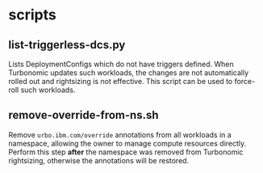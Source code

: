 # scripts

## list-triggerless-dcs.py

Lists DeploymentConfigs which do not have triggers defined. When Turbonomic updates such workloads, the changes are not automatically rolled out and rightsizing is not effective. This script can be used to force-roll such workloads.

## remove-override-from-ns.sh

Remove `urbo.ibm.com/override` annotations from all workloads in a namespace, allowing the owner to manage compute resources directly. Perform this step **after** the namespace was removed from Turbonomic rightsizing, otherwise the annotations will be restored.
